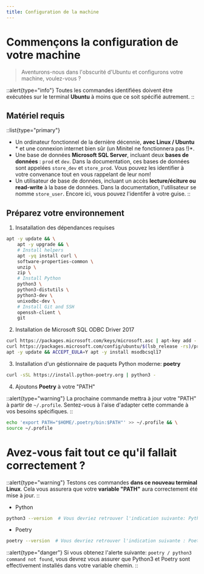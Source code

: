```yaml
---
title: Configuration de la machine
---
```


# Commençons la configuration de votre machine
> Aventurons-nous dans l'obscurité d'Ubuntu et configurons votre machine, voulez-vous ? 

::alert{type="info"}
Toutes les commandes identifiées doivent être exécutées sur le terminal **Ubuntu** à moins que ce soit spécifié autrement.
::

## Matériel requis 

::list{type="primary"}
- Un ordinateur fonctionnel de la dernière décennie, **avec Linux / Ubuntu** * et une connexion internet bien sûr (un Minitel ne fonctionnera pas !)*.
- Une base de données **Microsoft SQL Server**, incluant deux **bases de données** : `prod` et `dev`. Dans la documentation, ces bases de données sont appelées `store_dev` et `store_prod`. Vous pouvez les identifier à votre convenance tout en vous rappelant de leur nom!
- Un utilisateur de base de données, incluant un accès **lecture/éciture ou read-write** à la base de données. Dans la documentation, l'utilisateur se nomme `store_user`. Encore ici, vous pouvez l'identifer à votre guise. 
::

## Préparez votre environnement

1. Insatallation des dépendances requises

```bash
apt -y update && \
    apt -y upgrade && \
    # Install helpers
    apt -yq install curl \
    software-properties-common \
    unzip \
    zip \
    # Install Python
    python3 \
    python3-distutils \
    python3-dev \
    unixodbc-dev \
    # Install Git and SSH 
    openssh-client \
    git 
```

2. Installation de Microsoft SQL ODBC Driver 2017

```bash
curl https://packages.microsoft.com/keys/microsoft.asc | apt-key add - && \
curl https://packages.microsoft.com/config/ubuntu/$(lsb_release -rs)/prod.list > /etc/apt/sources.list.d/mssql-release.list && \
apt -y update && ACCEPT_EULA=Y apt -y install msodbcsql17
```

3. Installation d'un géstionnaire de paquets Python moderne: **poetry**


```bash
curl -sSL https://install.python-poetry.org | python3 -
```

4. Ajoutons **Poetry** à votre "PATH"

::alert{type="warning"}
La prochaine commande mettra à jour votre "PATH" à partir de  `~/.profile`. Sentez-vous à l'aise d'adapter cette commande à vos besoins spécifiques.
::

```bash
echo 'export PATH="$HOME/.poetry/bin:$PATH"' >> ~/.profile && \
source ~/.profile
```

# Avez-vous fait tout ce qu'il fallait correctement ?  
::alert{type="warning"}
Testons ces commandes **dans ce nouveau terminal Linux**. Cela vous assurera que votre **variable "PATH"** aura correctement été mise à jour.
::


* Python

```bash
python3 --version  # Vous devriez retrouver l'indication suivante: Python 3.10.0
```

* Poetry

```bash
poetry --version  # Vous devriez retrouver l'indication suivante : Poetry version 1.1.11
```

::alert{type="danger"}
Si vous obtenez l'alerte suivante:  `poetry / python3 command not found`, vous devrez vous assurer que Python3 et Poetry sont effectivement installés dans votre variable chemin.
::


